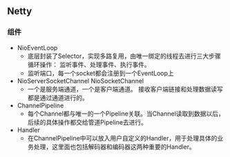 ## Netty
### 组件
- NioEventLoop
    - 底层封装了Selector，实现多路复用，由唯一绑定的线程去进行三大步骤循环操作：
    监听事件、处理事件、执行事件。
    - 监听端口，每一个socket都会注册到一个EventLoop上
- NioServerSocketChannel NioSocketChannel
    - 一个是服务端通道，一个是客户端通道。
    接收客户端链接和处理数据读写都是通过通道进行的。
- ChannelPipeline
    - 每个Channel都与唯一的一个Pipeline关联。当Channel读取到数据以后，后续的具体操作都交给管道Pipeline去进行。
- Handler
    - 在ChannelPipeline中可以放入用户自定义的Handler，用于处理具体的业务处理，这里面也包括解码器和编码器这两种重要的Handler。


